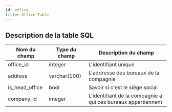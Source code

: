 ```yaml
---
id: office
title: Office Table
---
```


## Description de la table SQL

| Nom du champ   | Type du champ | Description du champ                                          |
| -------------- | ------------- | ------------------------------------------------------------- |
| office_id      | integer       | L'identifiant unique                                          |
| address        | varchar(100)  | L'addresse des bureaux de la compagnie                        |
| is_head_office | bool          | Savoir si c'est le siège social                               |
| company_id     | integer       | L'identifiant de la compagnie a qui ces bureaux appartiennent |
